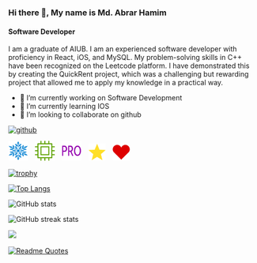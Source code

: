 ### Hi there 👋, My name is  Md. Abrar Hamim
#### Software Developer

I am a graduate of AIUB. I am an experienced software developer with proficiency in React, iOS, and MySQL. My problem-solving skills in C++ have been recognized on the Leetcode platform. I have demonstrated this by creating the QuickRent project, which was a challenging but rewarding project that allowed me to apply my knowledge in a practical way.

- 🔭 I’m currently working on Software Development 
- 🌱 I’m currently learning IOS
- 👯 I’m looking to collaborate on github 


[<img src='https://cdn.jsdelivr.net/npm/simple-icons@3.0.1/icons/github.svg' alt='github' height='40'>](https://github.com/hamim44)  

<a href='https://archiveprogram.github.com/'><img src='https://raw.githubusercontent.com/acervenky/animated-github-badges/master/assets/acbadge.gif' width='40' height='40'></a> <a href='https://docs.github.com/en/developers'><img src='https://raw.githubusercontent.com/acervenky/animated-github-badges/master/assets/devbadge.gif' width='40' height='40'></a> <a href='https://github.com/pricing'><img src='https://raw.githubusercontent.com/acervenky/animated-github-badges/master/assets/pro.gif' width='40' height='40'></a> <a href='https://stars.github.com/'><img src='https://raw.githubusercontent.com/acervenky/animated-github-badges/master/assets/starbadge.gif' width='35' height='35'></a> <a href='https://docs.github.com/en/github/supporting-the-open-source-community-with-github-sponsors'><img src='https://raw.githubusercontent.com/acervenky/animated-github-badges/master/assets/sponsorbadge.gif' width='35' height='35'></a> 

[![trophy](https://github-profile-trophy.vercel.app/?username=hamim44)](https://github.com/ryo-ma/github-profile-trophy)

[![Top Langs](https://github-readme-stats.vercel.app/api/top-langs/?username=hamim44)](https://github.com/anuraghazra/github-readme-stats)

![GitHub stats](https://github-readme-stats.vercel.app/api?username=hamim44&show_icons=true&count_private=true)  


![GitHub streak stats](https://streak-stats.demolab.com/?user=hamim44) 



![](https://komarev.com/ghpvc/?hamim44)

[![Readme Quotes](https://quotes-github-readme.vercel.app/api?type=horizontal&theme=dark)](https://github.com/piyushsuthar/github-readme-quotes)
